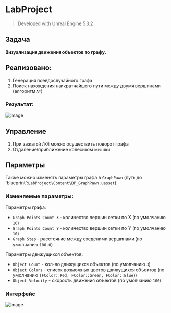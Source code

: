 # LabProject

> Developed with Unreal Engine 5.3.2

## Задача

**Визуализация движения объектов по графу.**

## Реализовано:
1.  Генерация псевдослучайного графа
2.  Поиск нахождения наикратчайшего пути между двумя вершинами (алгоритм `А*`)

### Результат:
![image](https://github.com/DanielDaVinci/LabProject/assets/41812236/419077de-0d99-49ef-8836-21e4c5c9a257)

## Управление
1. При зажатой `ЛКМ` можно осуществить поворот графа
2. Отдаление/приближение колесиком мышки

## Параметры
Также можно изменять параметры графа в `GraphPawn` (путь до 'blueprint':`LabProject\Content\BP_GraphPawn.uasset`).

### Изменяемые параметры:
Параметры графа:
  - `Graph Points Count X` - количество вершин сетки по X (по умолчанию `10`)
  - `Graph Points Count Y` - количество вершин сетки по Y (по умолчанию `10`)
  - `Graph Step` - расстояние между сосденими вершинами (по умолчанию `100.0`)
    
Параметры движущихся объектов:
 - `Object Count` - кол-во движущихся объектов (по умолчанию `3`)
 - `Object Colors` - список возможных цветов движущихся объектов (по умолчанию `{FColor::Red, FColor::Green, FColor::Blue}`)
 - `Object Velocity` - скорость движения объектов (по умолчанию `100`)

### Интерфейс
![image](https://github.com/DanielDaVinci/LabProject/assets/41812236/33b8fb1c-354a-4055-897b-351dce47b24d)


